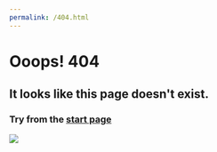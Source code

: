 ```yaml
---
permalink: /404.html
---
```


# Ooops! 404
## It looks like this page doesn't exist.
### Try from the [start page](https://setaniel.github.io)

![](https://i.ytimg.com/vi/cUyZ_ZGT64o/maxresdefault.jpg)
